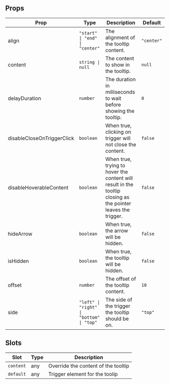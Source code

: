 <!-- This file is automatically generated, do not edit manually. -->

<script setup>
import AppTooltipPlayground from './AppTooltipPlayground.vue'
</script>

<AppTooltipPlayground />

## Props

| Prop | Type | Description | Default |
| ---- | ---- | ----------- | ------- |
| align | `"start" \| "end" \| "center"` | The alignment of the tooltip content. | `"center"` |
| content | `string \| null` | The content to show in the tooltip. | `null` |
| delayDuration | `number` | The duration in milliseconds to wait before showing the tooltip. | `0` |
| disableCloseOnTriggerClick | `boolean` | When true, clicking on trigger will not close the content. | `false` |
| disableHoverableContent | `boolean` | When true, trying to hover the content will result in the tooltip closing as the pointer leaves the trigger. | `false` |
| hideArrow | `boolean` | When true, the arrow will be hidden. | `false` |
| isHidden | `boolean` | When true, the tooltip will be hidden. | `false` |
| offset | `number` | The offset of the tooltip content. | `10` |
| side | `"left" \| "right" \| "bottom" \| "top"` | The side of the trigger the tooltip should be on. | `"top"` |


## Slots

| Slot | Type | Description |
| --------- | ---- | ----------- |
| `content` | any | Override the content of the tooltip |
| `default` | any | Trigger element for the toolip |

